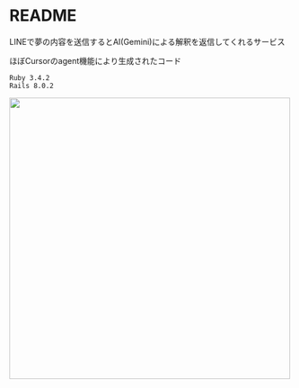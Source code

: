 # README

LINEで夢の内容を送信するとAI(Gemini)による解釈を返信してくれるサービス

ほぼCursorのagent機能により生成されたコード

```
Ruby 3.4.2
Rails 8.0.2
```

<img src="https://github.com/user-attachments/assets/0d14585f-34d2-4b91-abd2-075d2c198c48" width="500">
